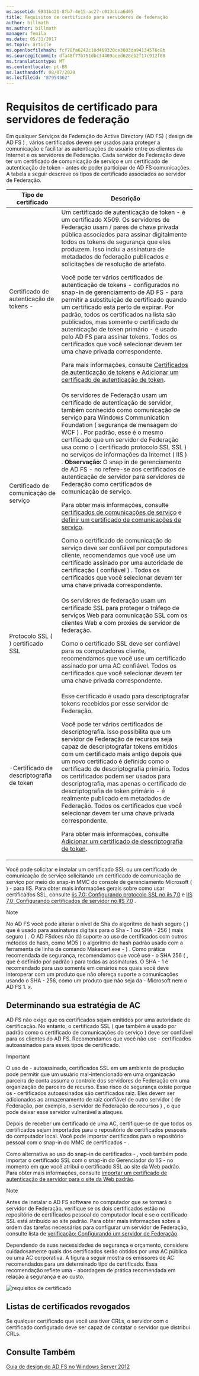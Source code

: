```yaml
---
ms.assetid: 9831b421-8fb7-4e15-ac27-c013cbca6d05
title: Requisitos de certificado para servidores de federação
author: billmath
ms.author: billmath
manager: femila
ms.date: 05/31/2017
ms.topic: article
ms.openlocfilehash: fcf78fa6242c10d469320ce3803da94134576c8b
ms.sourcegitcommit: dfa48f77b751dbc34409aced628eb2f17c912f08
ms.translationtype: MT
ms.contentlocale: pt-BR
ms.lasthandoff: 08/07/2020
ms.locfileid: "87954362"
---
```

# <a name="certificate-requirements-for-federation-servers"></a>Requisitos de certificado para servidores de federação

Em qualquer Serviços de Federação do Active Directory (AD FS) \( design de AD FS \) , vários certificados devem ser usados para proteger a comunicação e facilitar as autenticações de usuário entre os clientes da Internet e os servidores de Federação. Cada servidor de Federação deve ter um certificado de comunicação de serviço e um certificado de autenticação de token \- antes de poder participar de AD FS comunicações. A tabela a seguir descreve os tipos de certificado associados ao servidor de Federação.

|Tipo de certificado|Descrição|
|--------------------|---------------|
|Certificado de autenticação de tokens \-|Um certificado de autenticação de token \- é um certificado X509. Os servidores de Federação usam \/ pares de chave privada pública associados para assinar digitalmente todos os tokens de segurança que eles produzem. Isso inclui a assinatura de metadados de federação publicados e solicitações de resolução de artefato.<p>Você pode ter vários certificados de autenticação de tokens \- configurados no snap-in de gerenciamento de AD FS \- para permitir a substituição de certificado quando um certificado está perto de expirar. Por padrão, todos os certificados na lista são publicados, mas somente o certificado de autenticação de token primário \- é usado pelo AD FS para assinar tokens. Todos os certificados que você selecionar devem ter uma chave privada correspondente.<p>Para mais informações, consulte [Certificados de autenticação de tokens](Token-Signing-Certificates.md) e [Adicionar um certificado de autenticação de token](../../ad-fs/deployment/Add-a-Token-Signing-Certificate.md).|
|Certificado de comunicação de serviço|Os servidores de Federação usam um certificado de autenticação de servidor, também conhecido como comunicação de serviço para Windows Communication Foundation \( segurança de mensagem do WCF \) . Por padrão, esse é o mesmo certificado que um servidor de Federação usa como o \( certificado protocolo SSL SSL \) no serviços de informações da Internet \( IIS \) . **Observação:** O snap in de gerenciamento de AD FS \- no refere-se aos certificados de autenticação de servidor para servidores de Federação como certificados de comunicação de serviço.<p>Para obter mais informações, consulte [certificados de comunicações de serviço](Service-Communications-Certificates.md) e [definir um certificado de comunicações de serviço](../../ad-fs/deployment/Set-a-Service-Communications-Certificate.md).<p>Como o certificado de comunicação do serviço deve ser confiável por computadores cliente, recomendamos que você use um certificado assinado por uma autoridade de certificação \( confiável \) . Todos os certificados que você selecionar devem ter uma chave privada correspondente.|
|Protocolo SSL \( \) certificado SSL|Os servidores de federação usam um certificado SSL para proteger o tráfego de serviços Web para comunicação SSL com os clientes Web e com proxies de servidor de federação.<p>Como o certificado SSL deve ser confiável para os computadores cliente, recomendamos que você use um certificado assinado por uma AC confiável. Todos os certificados que você selecionar devem ter uma chave privada correspondente.|
|\-Certificado de descriptografia de token|Esse certificado é usado para descriptografar tokens recebidos por esse servidor de Federação.<p>Você pode ter vários certificados de descriptografia. Isso possibilita que um servidor de Federação de recursos seja capaz de descriptografar tokens emitidos com um certificado mais antigo depois que um novo certificado é definido como o certificado de descriptografia primário. Todos os certificados podem ser usados para descriptografia, mas apenas o certificado de descriptografia de token primário \- é realmente publicado em metadados de Federação. Todos os certificados que você selecionar devem ter uma chave privada correspondente.<p>Para obter mais informações, consulte [Adicionar um certificado de descriptografia de token](../../ad-fs/deployment/Add-a-Token-Decrypting-Certificate.md).|

Você pode solicitar e instalar um certificado SSL ou um certificado de comunicação de serviço solicitando um certificado de comunicação de serviço por meio do snap-in MMC do console de gerenciamento Microsoft \( \) \- para IIS. Para obter mais informações gerais sobre como usar certificados SSL, consulte [iis 7,0: Configurando protocolo SSL no iis 7,0](https://go.microsoft.com/fwlink/?LinkID=108544) e [IIS 7,0: Configurando certificados de servidor no IIS 7,0](https://go.microsoft.com/fwlink/?LinkID=108545) .

> [!NOTE]
> No AD FS você pode alterar o nível de Sha do algoritmo de hash seguro \( \) que é usado para assinaturas digitais para o Sha \- 1 ou SHA \- 256 \( mais seguro \) . O AD FSdoes não dá suporte ao uso de certificados com outros métodos de hash, como MD5 \( o algoritmo de hash padrão usado com a ferramenta de linha de comando Makecert.exe \- \) . Como prática recomendada de segurança, recomendamos que você use \- o SHA 256 \( , que é definido por padrão \) para todas as assinaturas. O SHA \- 1 é recomendado para uso somente em cenários nos quais você deve interoperar com um produto que não ofereça suporte a comunicações usando o SHA \- 256, como um produto que não seja da \- Microsoft nem o AD FS 1. *x*.

## <a name="determining-your-ca-strategy"></a>Determinando sua estratégia de AC
AD FS não exige que os certificados sejam emitidos por uma autoridade de certificação. No entanto, o certificado SSL \( que também é usado por padrão como o certificado de comunicações do serviço \) deve ser confiável para os clientes do AD FS. Recomendamos que você não use \- certificados autoassinados para esses tipos de certificado.

> [!IMPORTANT]
> O uso de \- autoassinado, certificados SSL em um ambiente de produção pode permitir que um usuário mal-intencionado em uma organização parceira de conta assuma o controle dos servidores de Federação em uma organização de parceiro de recurso. Esse risco de segurança existe porque os \- certificados autoassinados são certificados raiz. Eles devem ser adicionados ao armazenamento de raiz confiável de outro servidor \( de Federação, por exemplo, o servidor de Federação de recursos \) , o que pode deixar esse servidor vulnerável a ataques.

Depois de receber um certificado de uma AC, certifique-se de que todos os certificados sejam importados para o repositório de certificados pessoais do computador local. Você pode importar certificados para o repositório pessoal com o snap-in do MMC de certificados \- .

Como alternativa ao uso do snap-in de certificados \- , você também pode importar o certificado SSL com o snap-in do Gerenciador do IIS \- no momento em que você atribui o certificado SSL ao site da Web padrão. Para obter mais informações, consulte [importar um certificado de autenticação de servidor para o site da Web padrão](../../ad-fs/deployment/Import-a-Server-Authentication-Certificate-to-the-Default-Web-Site.md).

> [!NOTE]
> Antes de instalar o AD FS software no computador que se tornará o servidor de Federação, verifique se os dois certificados estão no repositório de certificados pessoal do computador local e se o certificado SSL está atribuído ao site padrão. Para obter mais informações sobre a ordem das tarefas necessárias para configurar um servidor de Federação, consulte lista de [verificação: Configurando um servidor de Federação](../../ad-fs/deployment/Checklist--Setting-Up-a-Federation-Server.md).

Dependendo de suas necessidades de segurança e orçamento, considere cuidadosamente quais dos certificados serão obtidos por uma AC pública ou uma AC corporativa. A figura a seguir mostra os emissores de AC recomendados para um determinado tipo de certificado. Essa recomendação reflete uma \- abordagem de prática recomendada em relação à segurança e ao custo.

![requisitos de certificado](media/adfs2_fedserver_certstory_1.png)

## <a name="certificate-revocation-lists"></a>Listas de certificados revogados
Se qualquer certificado que você usa tiver CRLs, o servidor com o certificado configurado deve ser capaz de contatar o servidor que distribui CRLs.

## <a name="see-also"></a>Consulte Também
[Guia de design do AD FS no Windows Server 2012](AD-FS-Design-Guide-in-Windows-Server-2012.md)
